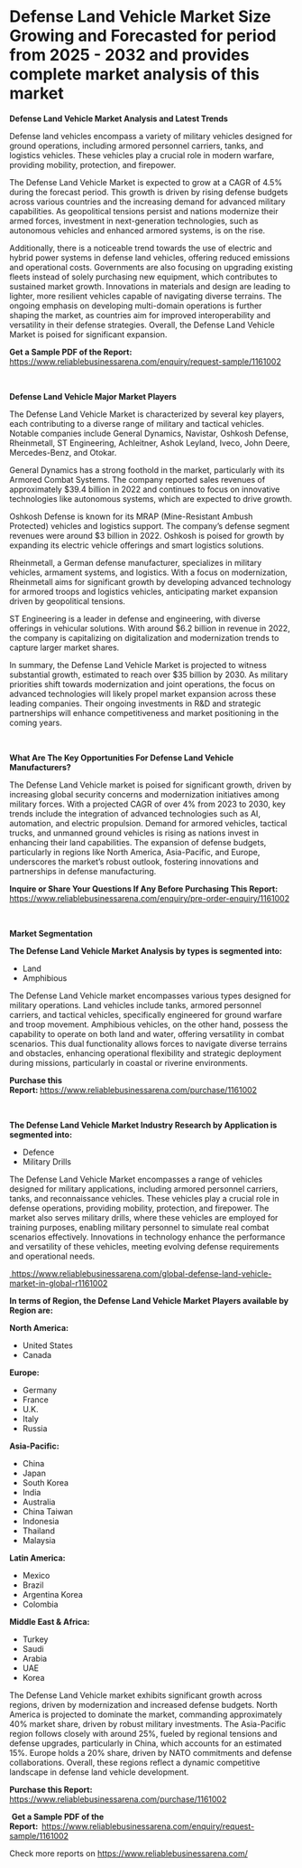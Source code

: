 <p><h1>Defense Land Vehicle Market Size Growing and Forecasted for period from 2025 - 2032 and provides complete market analysis of this market</h1></p><p><strong>Defense Land Vehicle Market Analysis and Latest Trends</strong></p>
<p><p>Defense land vehicles encompass a variety of military vehicles designed for ground operations, including armored personnel carriers, tanks, and logistics vehicles. These vehicles play a crucial role in modern warfare, providing mobility, protection, and firepower.</p><p>The Defense Land Vehicle Market is expected to grow at a CAGR of 4.5% during the forecast period. This growth is driven by rising defense budgets across various countries and the increasing demand for advanced military capabilities. As geopolitical tensions persist and nations modernize their armed forces, investment in next-generation technologies, such as autonomous vehicles and enhanced armored systems, is on the rise.</p><p>Additionally, there is a noticeable trend towards the use of electric and hybrid power systems in defense land vehicles, offering reduced emissions and operational costs. Governments are also focusing on upgrading existing fleets instead of solely purchasing new equipment, which contributes to sustained market growth. Innovations in materials and design are leading to lighter, more resilient vehicles capable of navigating diverse terrains. The ongoing emphasis on developing multi-domain operations is further shaping the market, as countries aim for improved interoperability and versatility in their defense strategies. Overall, the Defense Land Vehicle Market is poised for significant expansion.</p></p>
<p><strong>Get a Sample PDF of the Report:&nbsp;</strong> <a href="https://www.reliablebusinessarena.com/enquiry/request-sample/1161002?utm_campaign=2187&utm_medium=2&utm_source=Github&utm_content=ia&utm_term=22032025&utm_id=defense-land-vehicle">https://www.reliablebusinessarena.com/enquiry/request-sample/1161002</a></p>
<p>&nbsp;</p>
<p><strong>Defense Land Vehicle Major Market Players</strong></p>
<p><p>The Defense Land Vehicle Market is characterized by several key players, each contributing to a diverse range of military and tactical vehicles. Notable companies include General Dynamics, Navistar, Oshkosh Defense, Rheinmetall, ST Engineering, Achleitner, Ashok Leyland, Iveco, John Deere, Mercedes-Benz, and Otokar.</p><p>General Dynamics has a strong foothold in the market, particularly with its Armored Combat Systems. The company reported sales revenues of approximately $39.4 billion in 2022 and continues to focus on innovative technologies like autonomous systems, which are expected to drive growth.</p><p>Oshkosh Defense is known for its MRAP (Mine-Resistant Ambush Protected) vehicles and logistics support. The company’s defense segment revenues were around $3 billion in 2022. Oshkosh is poised for growth by expanding its electric vehicle offerings and smart logistics solutions.</p><p>Rheinmetall, a German defense manufacturer, specializes in military vehicles, armament systems, and logistics. With a focus on modernization, Rheinmetall aims for significant growth by developing advanced technology for armored troops and logistics vehicles, anticipating market expansion driven by geopolitical tensions.</p><p>ST Engineering is a leader in defense and engineering, with diverse offerings in vehicular solutions. With around $6.2 billion in revenue in 2022, the company is capitalizing on digitalization and modernization trends to capture larger market shares.</p><p>In summary, the Defense Land Vehicle Market is projected to witness substantial growth, estimated to reach over $35 billion by 2030. As military priorities shift towards modernization and joint operations, the focus on advanced technologies will likely propel market expansion across these leading companies. Their ongoing investments in R&D and strategic partnerships will enhance competitiveness and market positioning in the coming years.</p></p>
<p>&nbsp;</p>
<p><strong>What Are The Key Opportunities For Defense Land Vehicle Manufacturers?</strong></p>
<p><p>The Defense Land Vehicle market is poised for significant growth, driven by increasing global security concerns and modernization initiatives among military forces. With a projected CAGR of over 4% from 2023 to 2030, key trends include the integration of advanced technologies such as AI, automation, and electric propulsion. Demand for armored vehicles, tactical trucks, and unmanned ground vehicles is rising as nations invest in enhancing their land capabilities. The expansion of defense budgets, particularly in regions like North America, Asia-Pacific, and Europe, underscores the market’s robust outlook, fostering innovations and partnerships in defense manufacturing.</p></p>
<p><strong>Inquire or Share Your Questions If Any Before Purchasing This Report:</strong> <a href="https://www.reliablebusinessarena.com/enquiry/pre-order-enquiry/1161002?utm_campaign=2187&utm_medium=2&utm_source=Github&utm_content=ia&utm_term=22032025&utm_id=defense-land-vehicle">https://www.reliablebusinessarena.com/enquiry/pre-order-enquiry/1161002</a></p>
<p>&nbsp;</p>
<p><strong>Market Segmentation</strong></p>
<p><strong>The Defense Land Vehicle Market Analysis by types is segmented into:</strong></p>
<p><ul><li>Land</li><li>Amphibious</li></ul></p>
<p><p>The Defense Land Vehicle market encompasses various types designed for military operations. Land vehicles include tanks, armored personnel carriers, and tactical vehicles, specifically engineered for ground warfare and troop movement. Amphibious vehicles, on the other hand, possess the capability to operate on both land and water, offering versatility in combat scenarios. This dual functionality allows forces to navigate diverse terrains and obstacles, enhancing operational flexibility and strategic deployment during missions, particularly in coastal or riverine environments.</p></p>
<p><strong>Purchase this Report:&nbsp;</strong><a href="https://www.reliablebusinessarena.com/purchase/1161002?utm_campaign=2187&utm_medium=2&utm_source=Github&utm_content=ia&utm_term=22032025&utm_id=defense-land-vehicle">https://www.reliablebusinessarena.com/purchase/1161002</a></p>
<p>&nbsp;</p>
<p><strong>The Defense Land Vehicle Market Industry Research by Application is segmented into:</strong></p>
<p><ul><li>Defence</li><li>Military Drills</li></ul></p>
<p><p>The Defense Land Vehicle Market encompasses a range of vehicles designed for military applications, including armored personnel carriers, tanks, and reconnaissance vehicles. These vehicles play a crucial role in defense operations, providing mobility, protection, and firepower. The market also serves military drills, where these vehicles are employed for training purposes, enabling military personnel to simulate real combat scenarios effectively. Innovations in technology enhance the performance and versatility of these vehicles, meeting evolving defense requirements and operational needs.</p></p>
<p><a href="https://www.reliablebusinessarena.com/global-defense-land-vehicle-market-in-global-r1161002?utm_campaign=2187&utm_medium=2&utm_source=Github&utm_content=ia&utm_term=22032025&utm_id=defense-land-vehicle">&nbsp;https://www.reliablebusinessarena.com/global-defense-land-vehicle-market-in-global-r1161002</a></p>
<p><strong>In terms of Region, the Defense Land Vehicle Market Players available by Region are:</strong></p>
<p>
    <p> <strong> North America: </strong>
        <ul>
            <li>United States</li>
            <li>Canada</li>
        </ul>
        </p> 
    <p> <strong> Europe: </strong>
        <ul>
            <li>Germany</li>
            <li>France</li>
            <li>U.K.</li>
            <li>Italy</li>
            <li>Russia</li>
        </ul>
        </p> 
    <p> <strong> Asia-Pacific: </strong>
        <ul>
            <li>China</li>
            <li>Japan</li>
            <li>South Korea</li>
            <li>India</li>
            <li>Australia</li>
            <li>China Taiwan</li>
            <li>Indonesia</li>
            <li>Thailand</li>
            <li>Malaysia</li>
        </ul>
        </p> 
    <p> <strong> Latin America: </strong>
        <ul>
            <li>Mexico</li>
            <li>Brazil</li>
            <li>Argentina Korea</li>
            <li>Colombia</li>
        </ul>
        </p> 
    <p> <strong> Middle East & Africa: </strong>
        <ul>
            <li>Turkey</li>
            <li>Saudi</li>
            <li>Arabia</li>
            <li>UAE</li>
            <li>Korea</li>
        </ul>
    </p>
    </p>
<p><p>The Defense Land Vehicle market exhibits significant growth across regions, driven by modernization and increased defense budgets. North America is projected to dominate the market, commanding approximately 40% market share, driven by robust military investments. The Asia-Pacific region follows closely with around 25%, fueled by regional tensions and defense upgrades, particularly in China, which accounts for an estimated 15%. Europe holds a 20% share, driven by NATO commitments and defense collaborations. Overall, these regions reflect a dynamic competitive landscape in defense land vehicle development.</p></p>
<p><strong>Purchase this Report: </strong><a href="https://www.reliablebusinessarena.com/purchase/1161002?utm_campaign=2187&utm_medium=2&utm_source=Github&utm_content=ia&utm_term=22032025&utm_id=defense-land-vehicle">https://www.reliablebusinessarena.com/purchase/1161002</a></p>
<p>&nbsp;<strong>Get a Sample PDF of the Report:&nbsp;&nbsp;</strong><a href="https://www.reliablebusinessarena.com/enquiry/request-sample/1161002?utm_campaign=2187&utm_medium=2&utm_source=Github&utm_content=ia&utm_term=22032025&utm_id=defense-land-vehicle">https://www.reliablebusinessarena.com/enquiry/request-sample/1161002</a></p>
<p><strong></strong></p>
<p>Check more reports on <a href="https://www.reliablebusinessarena.com/?utm_campaign=2187&utm_medium=2&utm_source=Github&utm_content=ia&utm_term=22032025&utm_id=defense-land-vehicle">https://www.reliablebusinessarena.com/</a></p>